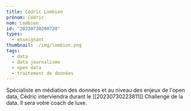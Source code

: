 ```yaml
---
title: Cédric Lombion
prénom: Cédric
nom: Lombion
id: "20230730200720"
types:
  - enseignant
thumbnail: ./img/lombion.png
tags:
  - data
  - data journalisme
  - open data
  - traitement de données
---
```

Spécialiste en médiation des données et au niveau des enjeux de l'open data, Cédric interviendra durant le [[20230730223811]] Challenge de la data. Il sera votre coach de luxe.